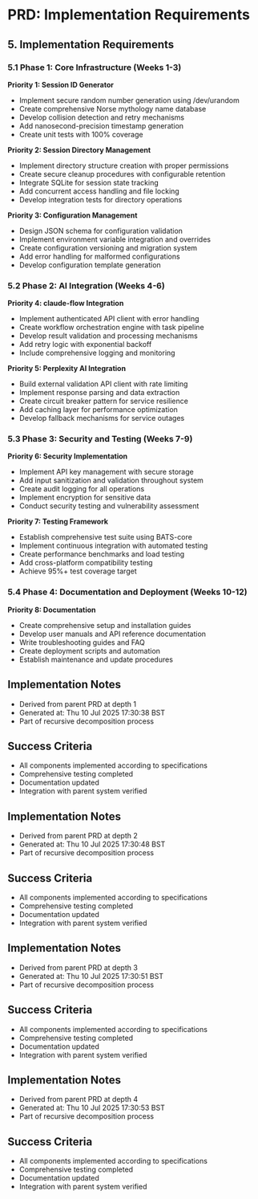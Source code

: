 # PRD: Implementation Requirements

## 5. Implementation Requirements

### 5.1 Phase 1: Core Infrastructure (Weeks 1-3)
**Priority 1: Session ID Generator**
- Implement secure random number generation using /dev/urandom
- Create comprehensive Norse mythology name database
- Develop collision detection and retry mechanisms
- Add nanosecond-precision timestamp generation
- Create unit tests with 100% coverage

**Priority 2: Session Directory Management**
- Implement directory structure creation with proper permissions
- Create secure cleanup procedures with configurable retention
- Integrate SQLite for session state tracking
- Add concurrent access handling and file locking
- Develop integration tests for directory operations

**Priority 3: Configuration Management**
- Design JSON schema for configuration validation
- Implement environment variable integration and overrides
- Create configuration versioning and migration system
- Add error handling for malformed configurations
- Develop configuration template generation

### 5.2 Phase 2: AI Integration (Weeks 4-6)
**Priority 4: claude-flow Integration**
- Implement authenticated API client with error handling
- Create workflow orchestration engine with task pipeline
- Develop result validation and processing mechanisms
- Add retry logic with exponential backoff
- Include comprehensive logging and monitoring

**Priority 5: Perplexity AI Integration**
- Build external validation API client with rate limiting
- Implement response parsing and data extraction
- Create circuit breaker pattern for service resilience
- Add caching layer for performance optimization
- Develop fallback mechanisms for service outages

### 5.3 Phase 3: Security and Testing (Weeks 7-9)
**Priority 6: Security Implementation**
- Implement API key management with secure storage
- Add input sanitization and validation throughout system
- Create audit logging for all operations
- Implement encryption for sensitive data
- Conduct security testing and vulnerability assessment

**Priority 7: Testing Framework**
- Establish comprehensive test suite using BATS-core
- Implement continuous integration with automated testing
- Create performance benchmarks and load testing
- Add cross-platform compatibility testing
- Achieve 95%+ test coverage target

### 5.4 Phase 4: Documentation and Deployment (Weeks 10-12)
**Priority 8: Documentation**
- Create comprehensive setup and installation guides
- Develop user manuals and API reference documentation
- Write troubleshooting guides and FAQ
- Create deployment scripts and automation
- Establish maintenance and update procedures


## Implementation Notes
- Derived from parent PRD at depth 1
- Generated at: Thu 10 Jul 2025 17:30:38 BST
- Part of recursive decomposition process

## Success Criteria
- All components implemented according to specifications
- Comprehensive testing completed
- Documentation updated
- Integration with parent system verified

## Implementation Notes
- Derived from parent PRD at depth 2
- Generated at: Thu 10 Jul 2025 17:30:48 BST
- Part of recursive decomposition process

## Success Criteria
- All components implemented according to specifications
- Comprehensive testing completed
- Documentation updated
- Integration with parent system verified

## Implementation Notes
- Derived from parent PRD at depth 3
- Generated at: Thu 10 Jul 2025 17:30:51 BST
- Part of recursive decomposition process

## Success Criteria
- All components implemented according to specifications
- Comprehensive testing completed
- Documentation updated
- Integration with parent system verified

## Implementation Notes
- Derived from parent PRD at depth 4
- Generated at: Thu 10 Jul 2025 17:30:53 BST
- Part of recursive decomposition process

## Success Criteria
- All components implemented according to specifications
- Comprehensive testing completed
- Documentation updated
- Integration with parent system verified
